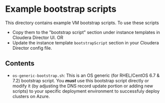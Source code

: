 # Example bootstrap scripts
This directory contains example VM bootstrap scripts. To use these scripts
* Copy them to the "bootstrap script" section under instance templates in Cloudera Director UI. OR
* Update the instance template `bootstrapScript` section in your Cloudera Director config file.

## Contents
* `os-generic-bootstrap.sh`: This is an OS generic (for RHEL/CentOS 6.7 & 7.2) bootstrap script. You **_must_** use this bootstrap script directly or modify it (by adjusting the DNS record update portion or adding new scripts) to your specific deployment environment to successfuly deploy clusters on Azure.

